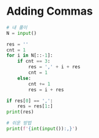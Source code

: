 # Adding Commas

```python
# 내 풀이
N = input()

res = ''
cnt = 1
for i in N[::-1]:
    if cnt == 3:
        res = ',' + i + res
        cnt = 1
    else:
        cnt += 1
        res = i + res

if res[0] == ',':
    res = res[1:]
print(res)
```

```python
# 쉬운 방법
print(f'{int(input()):,}')
```
